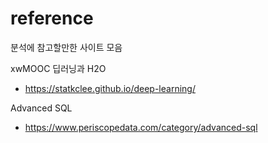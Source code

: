 # reference
분석에 참고할만한 사이트 모음

xwMOOC 딥러닝과 H2O
- https://statkclee.github.io/deep-learning/

Advanced SQL
- https://www.periscopedata.com/category/advanced-sql
